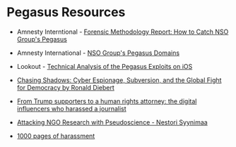 # Pegasus Resources
- Amnesty Interntional - [Forensic Methodology Report: How to Catch NSO Group's Pegasus](https://www.amnesty.org/en/latest/research/2021/07/forensic-methodology-report-how-to-catch-nso-groups-pegasus)
- Amnesty International - [NSO Group's Pegasus Domains](https://github.com/AmnestyTech/investigations/blob/master/2018-08-01_nso/indicators.csv)

- Lookout - [Technical Analysis of the Pegasus Exploits on iOS](https://info.lookout.com/rs/051-ESQ-475/images/pegasus-exploits-technical-details.pdf)
- [Chasing Shadows: Cyber Espionage, Subversion, and the Global Fight for Democracy by Ronald Diebert](https://www.simonandschuster.com/books/Chasing-Shadows/Ronald-J-Deibert/9781668014042)
- [From Trump supporters to a human rights attorney: the digital influencers who harassed a journalist](https://forbiddenstories.org/story-killers-digital-influencers/)
- [Attacking NGO Research with Pseudoscience - Nestori Syynimaa](https://www.cmu.edu/ideas-social-cybersecurity/events/syynimaa_attacking_ngo.pdf)
- [1000 pages of harassment](https://docs.google.com/document/d/11YWR2uVQIYYIPKIInHs5wO3L-dbZAcnNpURNQzJzctE/edit?tab=t.0)





